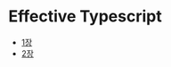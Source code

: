 # Effective Typescript
-  <a href = "https://github.com/sungjin0757/typescript-study/tree/master/effective-typescript/src/Lec1." target = "_blank"> 1장</a>
- <a href = "https://github.com/sungjin0757/typescript-study/tree/master/effective-typescript/src/Lec2." target = "_blank"> 2장</a>